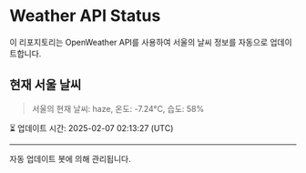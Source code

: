 
# Weather API Status

이 리포지토리는 OpenWeather API를 사용하여 서울의 날씨 정보를 자동으로 업데이트합니다.

## 현재 서울 날씨
> 서울의 현재 날씨: haze, 온도: -7.24°C, 습도: 58%

⏳ 업데이트 시간: 2025-02-07 02:13:27 (UTC)

---
자동 업데이트 봇에 의해 관리됩니다.
